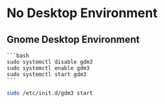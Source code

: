 # No Desktop Environment

## Gnome Desktop Environment
    ```bash
    sudo systemctl disable gdm3
    sudo systemctl enable gdm3
    sudo systemctl start gdm3
    ```

```bash
sudo /etc/init.d/gdm3 start
```
